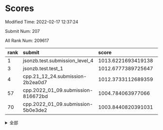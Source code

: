 # Scores

Modified Time: 2022-02-17 12:37:24

Submit Num: 207

All Rank Num: 209617

| rank |               submit               |       score        |       sigma        | pk_num |
| :--- | :--------------------------------- | :----------------- | :----------------- | :----- |
| 1    | jsonzb.test.submission_level_4     | 1013.6221693419138 | 0.8471807371235963 | 4049   |
| 3    | jsonzb.test.test_1                 | 1012.6777389725647 | 0.8031419627955924 | 4051   |
| 4    | cpp.21_12_24.submission-2b2ea0d7   | 1012.3733112689359 | 0.7875139327894651 | 4051   |
| 57   | cpp.2022_01_09.submission-816672bd | 1004.784063977066  | 0.7147953664030572 | 4045   |
| 70   | cpp.2022_01_09.submission-5b0e3de2 | 1003.8440820391031 | 0.7127470534103297 | 4051   |


<details>
<summary>全部</summary>

| rank |                 submit                 |       score        |       sigma        | pk_num |
| :--- | :------------------------------------- | :----------------- | :----------------- | :----- |
| 1    | jsonzb.test.submission_level_4         | 1013.6221693419138 | 0.8471807371235963 | 4049   |
| 2    | gobigger.level_3.submission_level_3_35 | 1012.735738886169  | 0.8091744684027964 | 4046   |
| 3    | jsonzb.test.test_1                     | 1012.6777389725647 | 0.8031419627955924 | 4051   |
| 4    | cpp.21_12_24.submission-2b2ea0d7       | 1012.3733112689359 | 0.7875139327894651 | 4051   |
| 5    | gobigger.level_3.submission_level_3_36 | 1011.142869900456  | 0.7686387246201851 | 4047   |
| 6    | gobigger.level_3.submission_level_3_4  | 1010.9942008609288 | 0.7492184935096262 | 4047   |
| 7    | gobigger.level_3.submission_level_3_29 | 1010.7521070658113 | 0.7717353491587505 | 4056   |
| 8    | gobigger.level_3.submission_level_3_48 | 1010.671999682001  | 0.7568992924672022 | 4050   |
| 9    | gobigger.level_3.submission_level_3_19 | 1010.6346129276116 | 0.7587466642116917 | 4049   |
| 10   | gobigger.level_3.submission_level_3_0  | 1010.63247464376   | 0.7534112205529195 | 4048   |
| 11   | gobigger.level_3.submission_level_3_41 | 1010.6284761085197 | 0.7772128963602106 | 4049   |
| 12   | gobigger.level_3.submission_level_3_15 | 1010.5489806360043 | 0.7614932046658881 | 4053   |
| 13   | gobigger.level_3.submission_level_3_18 | 1010.5337392601537 | 0.7689749347158328 | 4053   |
| 14   | gobigger.level_3.submission_level_3_49 | 1010.5257997216195 | 0.7475037444562233 | 4048   |
| 15   | gobigger.level_3.submission_level_3_32 | 1010.5168352542263 | 0.7645732218454504 | 4052   |
| 16   | gobigger.level_3.submission_level_3_31 | 1010.5083241693    | 0.7771941119507833 | 4044   |
| 17   | gobigger.level_3.submission_level_3_27 | 1010.4530243872912 | 0.7621039342390692 | 4054   |
| 18   | gobigger.level_3.submission_level_3_20 | 1010.3868215683767 | 0.7565765594047901 | 4048   |
| 19   | gobigger.level_3.submission_level_3_44 | 1010.3406232107993 | 0.7765668643705012 | 4053   |
| 20   | gobigger.level_3.submission_level_3_6  | 1010.332552053204  | 0.7487099858325723 | 4055   |
| 21   | gobigger.level_3.submission_level_3_45 | 1010.2690774281147 | 0.7624643190018319 | 4052   |
| 22   | gobigger.level_3.submission_level_3_14 | 1010.1628467970409 | 0.7563823752317458 | 4050   |
| 23   | gobigger.level_3.submission_level_3_17 | 1009.9799111136114 | 0.7787200702469896 | 4053   |
| 24   | gobigger.level_3.submission_level_3_33 | 1009.9422683515226 | 0.7650164760371508 | 4048   |
| 25   | gobigger.level_3.submission_level_3_8  | 1009.9348806659979 | 0.7442542599313884 | 4046   |
| 26   | gobigger.level_3.submission_level_3_47 | 1009.843518774506  | 0.7411045741126385 | 4051   |
| 27   | gobigger.level_3.submission_level_3_34 | 1009.8038253039907 | 0.7376614294285324 | 4055   |
| 28   | gobigger.level_3.submission_level_3_43 | 1009.7328821373272 | 0.7477053189245819 | 4048   |
| 29   | gobigger.level_3.submission_level_3_46 | 1009.6920518019965 | 0.7821221330220218 | 4058   |
| 30   | gobigger.level_3.submission_level_3_26 | 1009.6597488703383 | 0.7485865260434447 | 4056   |
| 31   | gobigger.level_3.submission_level_3_7  | 1009.6375569074622 | 0.7363827061080821 | 4051   |
| 32   | gobigger.level_3.submission_level_3_39 | 1009.6181464973138 | 0.7749492463160907 | 4048   |
| 33   | gobigger.level_3.submission_level_3_12 | 1009.6162904319094 | 0.7499044114836465 | 4051   |
| 34   | gobigger.level_3.submission_level_3_13 | 1009.5973387127146 | 0.7579544290741402 | 4049   |
| 35   | gobigger.level_3.submission_level_3_16 | 1009.5857248730122 | 0.7502689565463943 | 4053   |
| 36   | gobigger.level_3.submission_level_3_5  | 1009.5187083608705 | 0.7517076688223708 | 4048   |
| 37   | gobigger.level_3.submission_level_3_38 | 1009.4709260327625 | 0.7357959649915925 | 4055   |
| 38   | gobigger.level_3.submission_level_3_24 | 1009.4539276946058 | 0.7561057672826464 | 4048   |
| 39   | gobigger.level_3.submission_level_3_30 | 1009.4081098976628 | 0.7574156380922064 | 4054   |
| 40   | gobigger.level_3.submission_level_3_2  | 1009.4064668747842 | 0.7391600662245215 | 4050   |
| 41   | gobigger.level_3.submission_level_3_1  | 1009.3835752789745 | 0.7404889291234116 | 4047   |
| 42   | gobigger.level_3.submission_level_3_37 | 1009.3454570337265 | 0.7554083569938362 | 4048   |
| 43   | gobigger.level_3.submission_level_3_11 | 1009.3008610194596 | 0.749375512530963  | 4049   |
| 44   | gobigger.level_3.submission_level_3_23 | 1009.2882535086311 | 0.7733524875867906 | 4052   |
| 45   | gobigger.level_3.submission_level_3_42 | 1009.2273397594282 | 0.7417885019906256 | 4050   |
| 46   | gobigger.level_3.submission_level_3_22 | 1009.1323253949505 | 0.7525612880998336 | 4049   |
| 47   | gobigger.level_3.submission_level_3_28 | 1009.0961479747034 | 0.7572493920082456 | 4051   |
| 48   | gobigger.level_3.submission_level_3_25 | 1009.0824264267936 | 0.7484208179743833 | 4045   |
| 49   | gobigger.level_3.submission_level_3_10 | 1009.0568584052266 | 0.7349514054886335 | 4050   |
| 50   | gobigger.level_3.submission_level_3_9  | 1008.7167560889609 | 0.7326020952674535 | 4056   |
| 51   | gobigger.level_3.submission_level_3_40 | 1008.6461320735048 | 0.7496628120874097 | 4051   |
| 52   | gobigger.level_3.submission_level_3_3  | 1008.4505331799443 | 0.7372607650185865 | 4052   |
| 53   | gobigger.level_3.submission_level_3_21 | 1008.1739760996834 | 0.7317466357330998 | 4054   |
| 54   | gobigger.level_1.submission_level_1_14 | 1004.9989813633396 | 0.7173810385076916 | 4052   |
| 55   | gobigger.level_1.submission_level_1_42 | 1004.8770535386858 | 0.7165041016201559 | 4049   |
| 56   | gobigger.level_1.submission_level_1_32 | 1004.8747439439059 | 0.714513558310656  | 4048   |
| 57   | cpp.2022_01_09.submission-816672bd     | 1004.784063977066  | 0.7147953664030572 | 4045   |
| 58   | gobigger.level_1.submission_level_1_26 | 1004.7565700977286 | 0.7339532657950603 | 4058   |
| 59   | gobigger.level_1.submission_level_1_20 | 1004.6843164664341 | 0.7270137972901248 | 4048   |
| 60   | gobigger.level_1.submission_level_1_15 | 1004.6045800948066 | 0.7220934245940189 | 4051   |
| 61   | gobigger.level_1.submission_level_1_12 | 1004.4412006983089 | 0.7243301018160465 | 4053   |
| 62   | gobigger.level_1.submission_level_1_4  | 1004.4160732863664 | 0.7191970641286297 | 4051   |
| 63   | gobigger.level_1.submission_level_1_37 | 1004.3268757447727 | 0.7311175121308152 | 4050   |
| 64   | gobigger.level_1.submission_level_1_31 | 1003.9827641100464 | 0.7118612427258963 | 4056   |
| 65   | gobigger.level_1.submission_level_1_33 | 1003.9030953504677 | 0.70723129876687   | 4046   |
| 66   | gobigger.level_1.submission_level_1_23 | 1003.901017974046  | 0.7210385641282983 | 4048   |
| 67   | gobigger.level_1.submission_level_1_18 | 1003.8962556648698 | 0.7157384947449132 | 4049   |
| 68   | gobigger.level_1.submission_level_1_44 | 1003.8664371990997 | 0.7197666363554918 | 4051   |
| 69   | gobigger.level_1.submission_level_1_49 | 1003.8579350979436 | 0.7165566990776083 | 4050   |
| 70   | cpp.2022_01_09.submission-5b0e3de2     | 1003.8440820391031 | 0.7127470534103297 | 4051   |
| 71   | gobigger.level_1.submission_level_1_35 | 1003.8217743730123 | 0.70812965149719   | 4051   |
| 72   | gobigger.level_1.submission_level_1_6  | 1003.7458207396252 | 0.7152109984619569 | 4054   |
| 73   | gobigger.level_1.submission_level_1_28 | 1003.647489731283  | 0.7141317728834854 | 4051   |
| 74   | gobigger.level_1.submission_level_1_7  | 1003.592332183336  | 0.7071124373298057 | 4053   |
| 75   | gobigger.level_1.submission_level_1_29 | 1003.4671866684774 | 0.7258254134590091 | 4052   |
| 76   | gobigger.level_1.submission_level_1_2  | 1003.4631810335608 | 0.7065480124863159 | 4048   |
| 77   | gobigger.level_1.submission_level_1_46 | 1003.4612048013895 | 0.7097534119587873 | 4051   |
| 78   | gobigger.level_1.submission_level_1_47 | 1003.3996731396061 | 0.719476643036183  | 4046   |
| 79   | gobigger.level_1.submission_level_1_5  | 1003.3981335233584 | 0.7269516872284151 | 4048   |
| 80   | gobigger.level_1.submission_level_1_11 | 1003.3263211089045 | 0.7234225412261714 | 4049   |
| 81   | gobigger.level_1.submission_level_1_40 | 1003.2751334885844 | 0.7124073290405559 | 4050   |
| 82   | gobigger.level_1.submission_level_1_48 | 1003.2420006119312 | 0.7144907049272459 | 4053   |
| 83   | gobigger.level_1.submission_level_1_43 | 1003.2321201130591 | 0.7282264380861646 | 4052   |
| 84   | gobigger.level_1.submission_level_1_39 | 1003.2217269117964 | 0.7194513528497352 | 4054   |
| 85   | gobigger.level_1.submission_level_1_1  | 1003.2166351643948 | 0.7137699117920827 | 4052   |
| 86   | gobigger.level_1.submission_level_1_17 | 1003.2132889582073 | 0.7185278283484691 | 4061   |
| 87   | gobigger.level_1.submission_level_1_45 | 1003.191816986165  | 0.7196986928641395 | 4052   |
| 88   | gobigger.level_1.submission_level_1_13 | 1003.1836101053212 | 0.7197162801190159 | 4050   |
| 89   | gobigger.level_1.submission_level_1_41 | 1003.1618659473525 | 0.7097062535453389 | 4052   |
| 90   | gobigger.level_1.submission_level_1_38 | 1003.1463330903006 | 0.7138044313018727 | 4047   |
| 91   | gobigger.level_1.submission_level_1_24 | 1003.1099044812729 | 0.7188179816305561 | 4053   |
| 92   | gobigger.level_1.submission_level_1_30 | 1003.0958233993979 | 0.7177397374985374 | 4047   |
| 93   | gobigger.level_1.submission_level_1_34 | 1003.0204414192672 | 0.7107575679338581 | 4048   |
| 94   | gobigger.level_1.submission_level_1_9  | 1002.9966826677304 | 0.7142952665508486 | 4044   |
| 95   | gobigger.level_1.submission_level_1_22 | 1002.9392144582085 | 0.7095401961900429 | 4054   |
| 96   | gobigger.level_1.submission_level_1_21 | 1002.9028310060769 | 0.7212749562170542 | 4051   |
| 97   | gobigger.level_1.submission_level_1_3  | 1002.8284211064088 | 0.7146275294288471 | 4049   |
| 98   | gobigger.level_1.submission_level_1_16 | 1002.5933228695369 | 0.7109375330342224 | 4053   |
| 99   | gobigger.level_1.submission_level_1_25 | 1002.4449461767804 | 0.7127288378635696 | 4050   |
| 100  | gobigger.level_1.submission_level_1_36 | 1002.4310809974769 | 0.7092247948351751 | 4046   |
| 101  | gobigger.level_1.submission_level_1_27 | 1002.4069935535307 | 0.7115962524024079 | 4048   |
| 102  | gobigger.level_1.submission_level_1_10 | 1002.4003310811951 | 0.7120692885317135 | 4053   |
| 103  | gobigger.level_1.submission_level_1_8  | 1002.3682481809388 | 0.7089655491159098 | 4052   |
| 104  | gobigger.level_1.submission_level_1_0  | 1002.3437478971854 | 0.7153912555761363 | 4053   |
| 105  | gobigger.level_1.submission_level_1_19 | 1002.0654231288026 | 0.701537264235733  | 4049   |
| 106  | gobigger.random.submission_random_13   | 997.2554985657889  | 0.7160646394369626 | 4049   |
| 107  | gobigger.random.submission_random_28   | 997.008280097421   | 0.6995642538191842 | 4054   |
| 108  | gobigger.random.submission_random_47   | 996.7652335354275  | 0.7024449245631441 | 4048   |
| 109  | gobigger.random.submission_random_37   | 996.7285109351541  | 0.7115602058584509 | 4054   |
| 110  | gobigger.random.submission_random_42   | 996.619646085603   | 0.7220785923992522 | 4053   |
| 111  | gobigger.random.submission_random_11   | 996.592447460825   | 0.7023235230776127 | 4049   |
| 112  | gobigger.random.submission_random_15   | 996.5622785934912  | 0.7095850870395024 | 4052   |
| 113  | gobigger.random.submission_random_48   | 996.5555734410709  | 0.7166959056754199 | 4054   |
| 114  | gobigger.random.submission_random_35   | 996.4894649884487  | 0.7097754832703559 | 4051   |
| 115  | gobigger.random.submission_random_10   | 996.4528182234857  | 0.6939417892345991 | 4053   |
| 116  | gobigger.random.submission_random_25   | 996.4248172761173  | 0.7163717463915571 | 4044   |
| 117  | gobigger.random.submission_random_44   | 996.388101489249   | 0.7173557805661891 | 4052   |
| 118  | gobigger.random.submission_random_6    | 996.3604448374725  | 0.7215793487151001 | 4050   |
| 119  | gobigger.random.submission_random_46   | 996.3335762852288  | 0.7025965682530778 | 4055   |
| 120  | gobigger.random.submission_random_40   | 996.3062116454586  | 0.7123386926253925 | 4052   |
| 121  | gobigger.random.submission_random_32   | 996.2815122731573  | 0.7084337569355966 | 4047   |
| 122  | gobigger.random.submission_random_45   | 996.2499398583213  | 0.7224919173096751 | 4049   |
| 123  | gobigger.random.submission_random_16   | 996.2364738020681  | 0.7051590063832144 | 4048   |
| 124  | gobigger.random.submission_random_3    | 996.1765214396571  | 0.7093972941781641 | 4050   |
| 125  | gobigger.random.submission_random_31   | 996.1467867328944  | 0.7103121396027929 | 4050   |
| 126  | gobigger.random.submission_random_33   | 996.1320743676202  | 0.7098318487926399 | 4057   |
| 127  | gobigger.random.submission_random_38   | 996.129851970878   | 0.715991217932836  | 4047   |
| 128  | gobigger.random.submission_random_34   | 996.099011710261   | 0.7126094907944452 | 4049   |
| 129  | gobigger.random.submission_random_27   | 996.075954957656   | 0.7118512518456935 | 4052   |
| 130  | gobigger.random.submission_random_12   | 996.0595804756271  | 0.7110447518590592 | 4052   |
| 131  | gobigger.random.submission_random_43   | 996.011770054432   | 0.7036359284954078 | 4056   |
| 132  | gobigger.random.submission_random_22   | 995.9045940353915  | 0.694437875006905  | 4049   |
| 133  | gobigger.random.submission_random_19   | 995.8474742101516  | 0.7168940565491532 | 4050   |
| 134  | gobigger.random.submission_random_0    | 995.837866020965   | 0.7052563328979923 | 4057   |
| 135  | gobigger.random.submission_random_49   | 995.8305237492676  | 0.7198622286351057 | 4048   |
| 136  | gobigger.random.submission_random_26   | 995.7885037211156  | 0.7090487186169362 | 4043   |
| 137  | gobigger.random.submission_random_18   | 995.7208712697345  | 0.7225180584568118 | 4047   |
| 138  | gobigger.random.submission_random_7    | 995.7141441957671  | 0.7084652940319913 | 4048   |
| 139  | gobigger.random.submission_random_9    | 995.6918922113839  | 0.7063480104006917 | 4050   |
| 140  | gobigger.random.submission_random_24   | 995.6866445133961  | 0.7198285765488966 | 4050   |
| 141  | gobigger.random.submission_random_4    | 995.6648316738078  | 0.706788545225284  | 4052   |
| 142  | gobigger.random.submission_random_41   | 995.5831783156123  | 0.7184305925921584 | 4050   |
| 143  | gobigger.random.submission_random_17   | 995.4669294131385  | 0.7203602217370089 | 4053   |
| 144  | gobigger.random.submission_random_2    | 995.388029203181   | 0.7172621002761104 | 4054   |
| 145  | gobigger.random.submission_random_39   | 995.357089235961   | 0.7038093832187691 | 4055   |
| 146  | gobigger.random.submission_random_5    | 995.335300341333   | 0.7069336179582093 | 4050   |
| 147  | gobigger.random.submission_random_21   | 995.3286915291465  | 0.7169507132859838 | 4050   |
| 148  | gobigger.random.submission_random_29   | 995.2875784483527  | 0.7087898848661642 | 4047   |
| 149  | gobigger.random.submission_random_14   | 995.1512654375118  | 0.7226613564513658 | 4049   |
| 150  | gobigger.random.submission_random_1    | 995.126392515625   | 0.7112764699141193 | 4054   |
| 151  | gobigger.random.submission_random_23   | 994.9981188497708  | 0.719844641751946  | 4047   |
| 152  | gobigger.random.submission_random_8    | 994.9882808080567  | 0.7080769583084283 | 4052   |
| 153  | gobigger.random.submission_random_20   | 994.9445376436292  | 0.7119483512290732 | 4051   |
| 154  | gobigger.random.submission_random_36   | 994.3882072141099  | 0.712505839447583  | 4054   |
| 155  | gobigger.level_2.submission_level_2_38 | 994.325222381775   | 0.7450512261105512 | 4053   |
| 156  | gobigger.random.submission_random_30   | 994.0511208797601  | 0.7203676134001011 | 4049   |
| 157  | gobigger.level_2.submission_level_2_10 | 993.5872195125115  | 0.7343751468794689 | 4051   |
| 158  | gobigger.level_2.submission_level_2_21 | 993.4685161268281  | 0.7359640082758931 | 4051   |
| 159  | gobigger.level_2.submission_level_2_37 | 993.3009452444763  | 0.7378801094300315 | 4049   |
| 160  | gobigger.level_2.submission_level_2_32 | 993.2749839302853  | 0.7311544619176633 | 4051   |
| 161  | gobigger.level_2.submission_level_2_16 | 993.1509796167335  | 0.743829625057831  | 4051   |
| 162  | gobigger.level_2.submission_level_2_20 | 993.1134821929604  | 0.7541869820357933 | 4049   |
| 163  | gobigger.level_2.submission_level_2_6  | 992.9355778899022  | 0.741721091350728  | 4049   |
| 164  | gobigger.level_2.submission_level_2_19 | 992.928196818679   | 0.7284630350060648 | 4051   |
| 165  | gobigger.level_2.submission_level_2_4  | 992.8497644544242  | 0.7281686270993798 | 4052   |
| 166  | gobigger.level_2.submission_level_2_36 | 992.6969200012314  | 0.7440478911984758 | 4050   |
| 167  | gobigger.level_2.submission_level_2_17 | 992.6616797251139  | 0.7349726474161982 | 4047   |
| 168  | gobigger.level_2.submission_level_2_39 | 992.6206390139013  | 0.7302724765913472 | 4049   |
| 169  | gobigger.level_2.submission_level_2_47 | 992.5779143658821  | 0.7256729982299507 | 4058   |
| 170  | gobigger.level_2.submission_level_2_30 | 992.5018516922133  | 0.7655680982840178 | 4052   |
| 171  | gobigger.level_2.submission_level_2_18 | 992.3761110141429  | 0.7411105007272188 | 4050   |
| 172  | gobigger.level_2.submission_level_2_8  | 992.3664058092057  | 0.7628075361080713 | 4048   |
| 173  | gobigger.level_2.submission_level_2_23 | 992.3327481490244  | 0.7346663909772051 | 4054   |
| 174  | gobigger.level_2.submission_level_2_11 | 992.3023991231652  | 0.7354556770993522 | 4050   |
| 175  | gobigger.level_2.submission_level_2_26 | 992.2576505930034  | 0.7494348711358314 | 4049   |
| 176  | gobigger.level_2.submission_level_2_35 | 992.2516298138776  | 0.7733104543025754 | 4050   |
| 177  | gobigger.level_2.submission_level_2_13 | 992.2281590912892  | 0.7510047562304119 | 4051   |
| 178  | gobigger.level_2.submission_level_2_12 | 992.2182429585661  | 0.7589945492109892 | 4049   |
| 179  | gobigger.level_2.submission_level_2_15 | 992.2091370910251  | 0.742183110472078  | 4051   |
| 180  | gobigger.level_2.submission_level_2_22 | 992.192220339922   | 0.7453668605917314 | 4044   |
| 181  | gobigger.level_2.submission_level_2_44 | 992.1835564004077  | 0.7488797626202324 | 4052   |
| 182  | gobigger.level_2.submission_level_2_14 | 992.1734602887323  | 0.7341707779132689 | 4057   |
| 183  | gobigger.level_2.submission_level_2_27 | 992.1548899338702  | 0.7461311149978429 | 4044   |
| 184  | gobigger.level_2.submission_level_2_40 | 992.1263824998616  | 0.7427781678185045 | 4053   |
| 185  | gobigger.level_2.submission_level_2_1  | 992.025929845765   | 0.7406267235556204 | 4045   |
| 186  | gobigger.level_2.submission_level_2_34 | 992.012651570062   | 0.7419806212082231 | 4051   |
| 187  | gobigger.level_2.submission_level_2_9  | 991.9253413531521  | 0.7599124745195701 | 4054   |
| 188  | gobigger.level_2.submission_level_2_24 | 991.8051515880414  | 0.7446543540272396 | 4053   |
| 189  | gobigger.level_2.submission_level_2_45 | 991.7649955477787  | 0.7573183286303442 | 4046   |
| 190  | gobigger.level_2.submission_level_2_33 | 991.6796531714846  | 0.7604048881337965 | 4049   |
| 191  | gobigger.level_2.submission_level_2_0  | 991.6579681268114  | 0.7422354440591139 | 4052   |
| 192  | gobigger.level_2.submission_level_2_43 | 991.6346899339593  | 0.7494313603416459 | 4052   |
| 193  | gobigger.level_2.submission_level_2_41 | 991.5924377246871  | 0.7685219519359666 | 4048   |
| 194  | gobigger.level_2.submission_level_2_7  | 991.5050379859414  | 0.7487992058413375 | 4047   |
| 195  | gobigger.level_2.submission_level_2_31 | 991.4580239593857  | 0.7497775879904004 | 4051   |
| 196  | gobigger.level_2.submission_level_2_25 | 991.3532655397543  | 0.7341419597183513 | 4052   |
| 197  | gobigger.level_2.submission_level_2_29 | 991.2856933666443  | 0.773953866204552  | 4053   |
| 198  | gobigger.level_2.submission_level_2_5  | 991.285059579029   | 0.7474389649786785 | 4051   |
| 199  | gobigger.level_2.submission_level_2_49 | 991.249845908097   | 0.7525050930062402 | 4046   |
| 200  | gobigger.level_2.submission_level_2_42 | 990.7721430033623  | 0.7531254731172579 | 4055   |
| 201  | gobigger.level_2.submission_level_2_28 | 990.6508097139689  | 0.7570340936441777 | 4051   |
| 202  | gobigger.level_2.submission_level_2_48 | 990.10658584144    | 0.7600062907284538 | 4049   |
| 203  | gobigger.level_2.submission_level_2_2  | 989.9601065232903  | 0.7639429938426915 | 4047   |
| 204  | gobigger.level_2.submission_level_2_3  | 989.6458850991451  | 0.7797117517656658 | 4046   |
| 205  | gobigger.level_2.submission_level_2_46 | 989.5439521404293  | 0.7737828430764665 | 4053   |
| 206  | gobigger.none.submission_none_1        | 978.9217077989208  | 1.2242507661841848 | 4054   |
| 207  | gobigger.none.submission_none_0        | 975.0903725653187  | 1.5099456917221266 | 4052   |

</details>